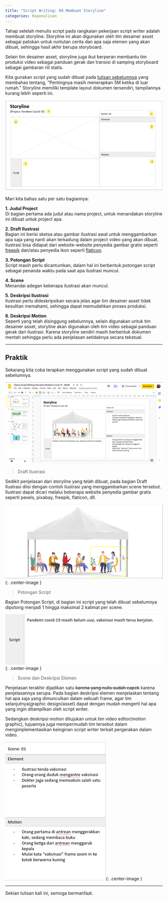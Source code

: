 ```yaml
---
title: "Script Writing: 04 Membuat Storyline"
categories: Kepenulisan
---
```


Tahap setelah menulis script pada rangkaian pekerjaan script writer adalah membuat storyline. Storyline ini akan digunakan oleh tim desainer asset sebagai patokan untuk runtutan cerita dan apa saja elemen yang akan dibuat, sehingga hasil akhir berupa storyboard.  

Selain tim desainer asset, storyline juga ikut berperan membantu tim produksi video sebagai panduan gerak dan transisi di samping storyboard sebagai gambaran riil statis.  

Kita gunakan script yang sudah dibuat pada [tulisan sebelumnya](/articles/2021/10/26/script-writing-03-membuat-script) yang membahas tentang, "Pentingnya masih menerapkan 5M ketika di luar rumah." Storyline memiliki template layout dokumen tersendiri, tampilannya kurang lebih seperti ini.

![Layout template storyline](/assets/images/script-writing/script-writing-04-membuat-storyline-template.png "Layout template storyline")

Mari kita bahas satu per satu bagiannya:  

**1. Judul Project**  
Di bagian pertama ada judul atau nama project, untuk menandakan storyline ini dibuat untuk project apa.  

**2. Draft Ilustrasi**  
Bagian ini berisi sketsa atau gambar ilustrasi awal untuk menggambarkan apa saja yang nanti akan terkadung dalam project video yang akan dibuat. Ilustrasi bisa didapat dari website-website penyedia gambar gratis seperti [freepik](https://www.freepik.com/) dan/atau penyedia ikon seperti [flaticon](https://www.flaticon.com/).

**3. Potongan Script**  
Script masih perlu dicantumkan, dalam hal ini berbentuk potongan script sebagai penanda waktu pada saat apa ilustrasi muncul.  

**4. Scene**  
Menandai adegan keberapa ilustrasi akan muncul.  

**5. Deskripsi Ilustrasi**  
Ilustrasi perlu dideskripsikan secara jelas agar tim desainer asset tidak kesulitan memahami, sehingga dapat memudahkan proses produksi.  

**6. Deskripsi Motion**  
Seperti yang telah disinggung sebelumnya, selain digunakan untuk tim desainer asset, storyline akan digunakan oleh tim video sebagai panduan gerak dari ilustrasi. Karena storyline sendiri masih berbentuk dokumen mentah sehingga perlu ada penjelasan setidaknya secara tekstual.  

----

## Praktik

Sekarang kita coba terapkan menggunakan script yang sudah dibuat sebelumnya.  

![Hasil Jadi Storyline Berdasarkan Script](/assets/images/script-writing/script-writing-04-membuat-storyline-hasil-jadi.png "Membuat storyline berdasarkan script yang telah dibuat sebelumnya")  

> Draft Ilustrasi

Sedikit penjelasan dari storyline yang telah dibuat, pada bagian Draft Ilustrasi diisi dengan contoh ilustrasi yang menggambarkan scene tersebut. Ilustrasi dapat dicari melalui beberapa website penyedia gambar gratis seperti pexels, pixabay, freepik, flaticon, dll.

![Storyline Bagian Draft Ilustrasi](/assets/images/script-writing/script-writing-04-membuat-storyline-ilustrasi.png "Ilustrasi yang menggambarkan scene yang akan dibuat"){: .center-image }  

> Potongan Script  

Bagian Potongan Script, di bagian ini script yang telah dibuat sebelumnya dipotong menjadi 1 hingga maksimal 2 kalimat per scene.  

![Storyline Bagian Potongan Script](/assets/images/script-writing/script-writing-04-membuat-storyline-potongan-script.png "Potongan Script 1 Kalimat"){: .center-image }

> Scene dan Deskripsi Elemen  

Penjelasan terakhir dijadikan satu ~~karena yang nulis sudah capek~~ karena penjelasannya serupa. Pada bagian deskripsi elemen menjelaskan tentang hal apa saja yang dimunculkan dalam sebuah frame, agar tim selanjutnya(graphic design/asset) dapat dengan mudah mengerti hal apa yang ingin ditampilkan oleh script writer.  

Sedangkan deskripsi motion ditujukan untuk tim video editor(motion graphic), tujuannya juga mempermudah tim tersebut dalam mengimplementasikan keinginan script writer terkait pergerakan dalam video.  

![Storyline Bagian Potongan Script](/assets/images/script-writing/script-writing-04-membuat-storyline-deskripsi-elemen.png "Ilustrasi yang menggambarkan scene yang akan dibuat"){: .center-image }

----

Sekian tulisan kali ini, semoga bermanfaat.